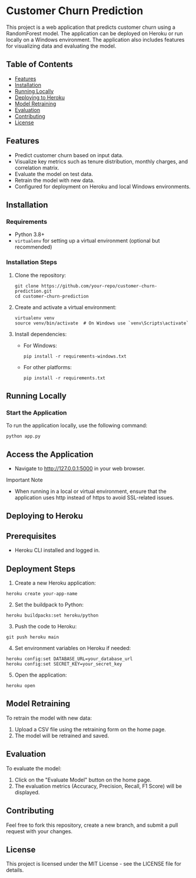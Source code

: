 # Customer Churn Prediction

This project is a web application that predicts customer churn using a RandomForest model. The application can be deployed on Heroku or run locally on a Windows environment. The application also includes features for visualizing data and evaluating the model.

## Table of Contents

- [Features](#features)
- [Installation](#installation)
- [Running Locally](#running-locally)
- [Deploying to Heroku](#deploying-to-heroku)
- [Model Retraining](#model-retraining)
- [Evaluation](#evaluation)
- [Contributing](#contributing)
- [License](#license)

## Features

- Predict customer churn based on input data.
- Visualize key metrics such as tenure distribution, monthly charges, and correlation matrix.
- Evaluate the model on test data.
- Retrain the model with new data.
- Configured for deployment on Heroku and local Windows environments.

## Installation

### Requirements

- Python 3.8+
- `virtualenv` for setting up a virtual environment (optional but recommended)

### Installation Steps

1. Clone the repository:
    ```
    git clone https://github.com/your-repo/customer-churn-prediction.git
    cd customer-churn-prediction
    ```

2. Create and activate a virtual environment:
    ```
    virtualenv venv
    source venv/bin/activate  # On Windows use `venv\Scripts\activate`
    ```

3. Install dependencies:
    - For Windows:
        ```
        pip install -r requirements-windows.txt
        ```
    - For other platforms:
        ```
        pip install -r requirements.txt
        ```

## Running Locally

### Start the Application

To run the application locally, use the following command:
   ```
   python app.py
   ```

## Access the Application
 - Navigate to http://127.0.0.1:5000 in your web browser.

 Important Note
 - When running in a local or virtual environment, ensure that the application uses http instead of https to avoid SSL-related issues.

 ## Deploying to Heroku

## Prerequisites
 - Heroku CLI installed and logged in.

 ## Deployment Steps

1. Create a new Heroku application:
```
heroku create your-app-name
```

2. Set the buildpack to Python:
```
heroku buildpacks:set heroku/python
```

3. Push the code to Heroku:
```
git push heroku main
```

4. Set environment variables on Heroku if needed:
```
heroku config:set DATABASE_URL=your_database_url
heroku config:set SECRET_KEY=your_secret_key
```

5. Open the application:
```
heroku open
```

## Model Retraining
To retrain the model with new data:

1. Upload a CSV file using the retraining form on the home page.
2. The model will be retrained and saved.

## Evaluation
To evaluate the model:

1. Click on the "Evaluate Model" button on the home page.
2. The evaluation metrics (Accuracy, Precision, Recall, F1 Score) will be displayed.

## Contributing
Feel free to fork this repository, create a new branch, and submit a pull request with your changes.

## License
This project is licensed under the MIT License - see the LICENSE file for details.